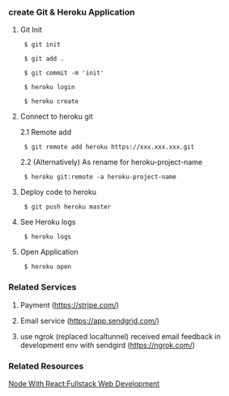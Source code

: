 ### create Git & Heroku Application

1. Git Init

        $ git init

        $ git add .

        $ git commit -m 'init'

        $ heroku login

        $ heroku create

2. Connect to heroku git

    2.1 Remote add

        $ git remote add heroku https://xxx.xxx.xxx.git

    2.2 (Alternatively) As rename for heroku-project-name

        $ heroku git:remote -a heroku-project-name

3. Deploy code to heroku

        $ git push heroku master

4. See Heroku logs

        $ heroku logs

5. Open Application

        $ heroku open

### Related Services

1. Payment (https://stripe.com/)

2. Email service (https://app.sendgrid.com/)

3. use ngrok (replaced localtunnel) received email feedback in development env with sendgird (https://ngrok.com/)

### Related Resources

[Node With React:Fullstack Web Development](https://www.udemy.com/node-with-react-fullstack-web-development/)